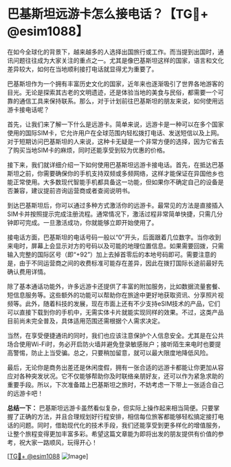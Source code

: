 # 巴基斯坦远游卡怎么接电话？【TG💪+ @esim1088】

在如今全球化的背景下，越来越多的人选择出国旅行或工作。而当提到出国时，通讯问题往往成为大家关注的重点之一。尤其是像巴基斯坦这样的国家，语言和文化差异较大，如何在当地顺利接打电话就显得尤为重要了。

巴基斯坦作为一个拥有丰富历史文化的国家，近年来也逐渐吸引了世界各地游客的目光。无论是探索其古老的文明遗迹，还是体验当地的美食与民俗，都需要一个可靠的通信工具来保持联系。那么，对于计划前往巴基斯坦的朋友来说，如何使用远游卡接电话呢？

首先，让我们来了解一下什么是远游卡。简单来说，远游卡是一种可以在多个国家使用的国际SIM卡，它允许用户在全球范围内轻松拨打电话、发送短信以及上网。对于短期访问巴基斯坦的人来说，这种卡无疑是一个非常方便的选择，因为它省去了购买当地SIM卡的麻烦，同时还能享受到较为优惠的价格。

接下来，我们就详细介绍一下如何使用巴基斯坦远游卡接电话。首先，在抵达巴基斯坦之前，你需要确保你的手机支持双频或多频网络，这样才能保证在异国他乡也能正常使用。大多数现代智能手机都具备这一功能，但如果你不确定自己的设备是否兼容，建议提前咨询运营商或者查阅说明书。

到达巴基斯坦后，你可以通过多种方式激活你的远游卡。最常见的方法是直接插入SIM卡并按照提示完成注册流程。通常情况下，激活过程非常简单快捷，只需几分钟即可完成。一旦激活成功，你就能够立即开始使用了。

接电话方面，巴基斯坦的电话号码一般以“0”开头，后面跟着几位数字。当你收到来电时，屏幕上会显示对方的号码以及可能的地理位置信息。如果需要回拨，只需输入完整的国际区号（即“+92”）加上去掉首零后的本地号码即可。需要注意的是，由于不同运营商之间的收费标准可能存在差异，因此在拨打国际长途前最好先确认费用详情。

除了基本通话功能外，许多远游卡还提供了丰富的附加服务，比如数据流量套餐、短信息服务等。这些额外的功能可以帮助你在旅途中更好地获取资讯、分享照片视频等。此外，随着科技的发展，现在市面上还有不少支持eSIM技术的产品，它们可以直接下载到你的手机中，无需实体卡片就能实现同样的效果。不过，这类产品目前尚未完全普及，具体适用范围还需根据个人需求决定。

当然，在享受便捷通讯的同时，我们也应该注意保护个人信息安全。尤其是在公共场合使用Wi-Fi时，务必开启防火墙并避免登录敏感账户；接听陌生来电时也要提高警惕，防止上当受骗。总之，只要稍加留意，就可以最大限度地降低风险。

最后，无论你是商务出差还是休闲度假，拥有一张合适的远游卡都能让你更加从容应对各种突发状况。它不仅能够帮助你及时联络亲朋好友，还可以作为紧急求助的重要手段。所以，下次准备踏上巴基斯坦之旅时，不妨考虑一下带上一张适合自己的远游卡吧！

**总结一下：** 巴基斯坦远游卡虽然看似复杂，但实际上操作起来相当简便。只要掌握了正确的方法，并且合理规划好行程安排，相信每位旅客都能够轻松搞定接打电话的问题。同时，借助现代化的技术手段，我们还能享受到更多样化的增值服务，让整个旅程变得更加丰富多彩。希望这篇文章能为即将出发的朋友提供有价值的参考，祝大家一路顺风，玩得开心！

[[TG💪+ @esim1088](https://t.me/s/esim1088) ![Image](https://i.postimg.cc/4NQfJmqS/Snipaste-2025-05-13-00-14-12.png)]